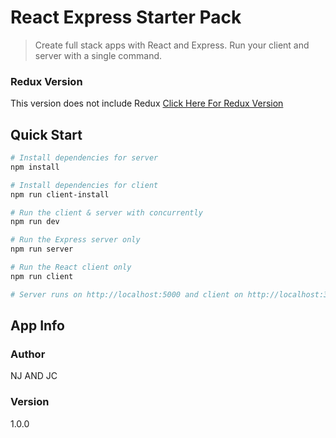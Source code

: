 # React Express Starter Pack

> Create full stack apps with React and Express. Run your client and server with a single command. 

### Redux Version
This version does not include Redux
[Click Here For Redux Version](https://github.com/bradtraversy/react_redux_express_starter) 

## Quick Start

``` bash
# Install dependencies for server
npm install

# Install dependencies for client
npm run client-install

# Run the client & server with concurrently
npm run dev

# Run the Express server only
npm run server

# Run the React client only
npm run client

# Server runs on http://localhost:5000 and client on http://localhost:3000
```

## App Info

### Author
NJ AND JC

### Version

1.0.0

